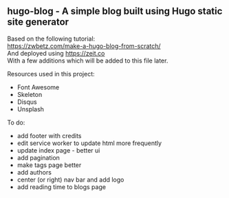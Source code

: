 ## hugo-blog - A simple blog built using Hugo static site generator  
Based on the following tutorial:  
https://zwbetz.com/make-a-hugo-blog-from-scratch/  
And deployed using https://zeit.co  
With a few additions which will be added to this file later.

Resources used in this project:
- Font Awesome
- Skeleton 
- Disqus
- Unsplash

To do:
- add footer with credits
- edit service worker to update html more frequently
- update index page - better ui
- add pagination
- make tags page better
- add authors
- center (or right) nav bar and add logo
- add reading time to blogs page
